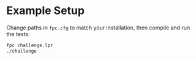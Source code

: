 # Example Setup

Change paths in `fpc.cfg` to match your installation, then compile and run the tests:

```bash
fpc challenge.lpr
./challenge
```
